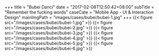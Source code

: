 +++
title = "Bubei Danci"
date = "2017-02-08T12:50:42+08:00"
subTitle = "Remember the fucking words"
caseCate = "Mobile App - UI & Interaction Design"
mainImgPath = "images/cases/bubei/bubei-1.jpg"
+++
{{< figure src="/images/cases/bubei/bubei-1.jpg" >}}
{{< figure src="/images/cases/bubei/bubei-2.jpg" >}}
{{< figure src="/images/cases/bubei/bubei-3.jpg" >}}
{{< figure src="/images/cases/bubei/bubei-4.jpg" >}}
{{< figure src="/images/cases/bubei/bubei-5.jpg" >}}
{{< figure src="/images/cases/bubei/bubei-6.jpg" >}}